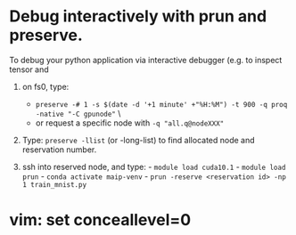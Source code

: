 # Debug interactively with prun and preserve.

To debug your python application via interactive debugger (e.g. to inspect tensor and 

1. on fs0, type:
   - `preserve -# 1 -s $(date -d '+1 minute' +"%H:%M") -t 900 -q proq -native "-C gpunode"` \
   - or request a specific node with `-q "all.q@nodeXXX"`
      

2. Type: `preserve -llist` (or -long-list) to find allocated node and reservation number.

3. ssh into reserved node, and type:
		- `module load cuda10.1`
		- `module load prun`
		- `conda activate maip-venv`
		- `prun -reserve <reservation id> -np 1 train_mnist.py`











# vim: set conceallevel=0
